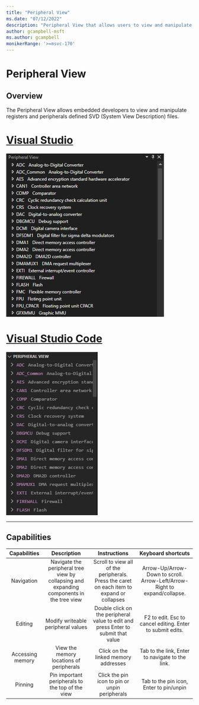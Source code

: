 ```yaml
---
title: "Peripheral View"
ms.date: "07/12/2022"
description: "Peripheral View that allows users to view and manipulate peripherals."
author: gcampbell-msft
ms.author: gcampbell
monikerRange: '>=msvc-170'
---
```

# Peripheral View

## Overview

The Peripheral View allows embedded developers to view and manipulate registers and peripherals defined SVD (System View Description) files.

# [Visual Studio](#tab/visual-studio)

![Peripheral View in VS](media/peripheral-viewer.png)

# [Visual Studio Code](#tab/visual-studio-code)

![Peripheral View in VSCode](media/peripheral-viewer-vscode.png)

---

## Capabilities

|Capabilities|Description|Instructions|Keyboard shortcuts|
|:-:|:-:|:-:|:-:|
|Navigation|Navigate the peripheral tree view by collapsing and expanding components in the tree view|Scroll to view all of the peripherals. Press the caret on each item to expand or collapses|Arrow-Up/Arrow-Down to scroll. Arrow-Left/Arrow-Right to expand/collapse.
|Editing|Modify writeable peripheral values|Double click on the peripheral value to edit and press Enter to submit that value|F2 to edit. Esc to cancel editing. Enter to submit edits.|
|Accessing memory|View the memory locations of peripherals|Click on the linked memory addresses|Tab to the link, Enter to navigate to the link.|
|Pinning|Pin important peripherals to the top of the view|Click the pin icon to pin or unpin peripherals|Tab to the pin icon, Enter to pin/unpin|
